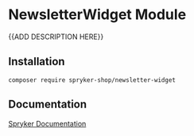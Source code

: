 # NewsletterWidget Module

{{ADD DESCRIPTION HERE}}

## Installation

```
composer require spryker-shop/newsletter-widget
```

## Documentation

[Spryker Documentation](https://academy.spryker.com)
